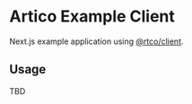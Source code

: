 # Artico Example Client

Next.js example application using [@rtco/client].

## Usage

TBD

[@rtco/client]: ../../packages/client
